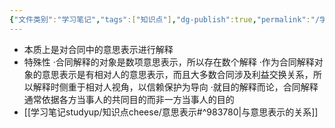 ```yaml
---
{"文件类别":"学习笔记","tags":["知识点"],"dg-publish":true,"permalink":"/学习笔记studyup/知识点cheese/合同解释/","dgPassFrontmatter":true,"noteIcon":"","created":"2024-07-16T13:08:02.605+08:00","updated":"2024-09-11T12:07:38.463+08:00"}
---
```


- 本质上是对合同中的意思表示进行解释
- 特殊性
·合同解释的对象是数项意思表示，所以存在数个解释
·作为合同解释对象的意思表示是有相对人的意思表示，而且大多数合同涉及利益交换关系，所以解释时侧重于相对人视角，以信赖保护为导向
·就目的解释而论，合同解释通常依据各方当事人的共同目的而非一方当事人的目的
- [[学习笔记studyup/知识点cheese/意思表示#^983780\|与意思表示的关系]]